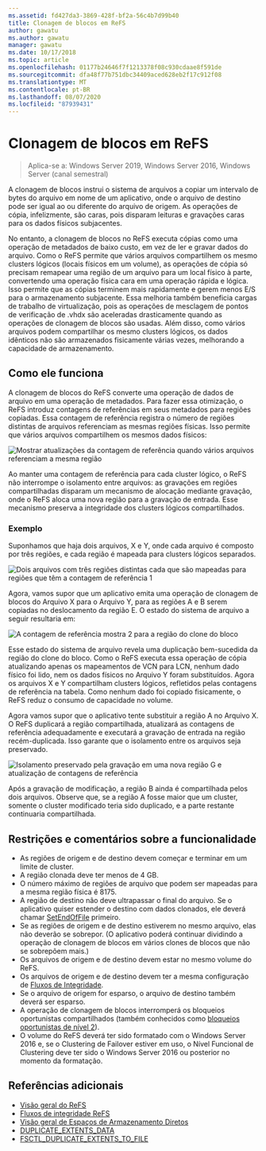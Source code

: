 ```yaml
---
ms.assetid: fd427da3-3869-428f-bf2a-56c4b7d99b40
title: Clonagem de blocos em ReFS
author: gawatu
ms.author: gawatu
manager: gawatu
ms.date: 10/17/2018
ms.topic: article
ms.openlocfilehash: 01177b24646f7f1213378f08c930cdaae8f591de
ms.sourcegitcommit: dfa48f77b751dbc34409aced628eb2f17c912f08
ms.translationtype: MT
ms.contentlocale: pt-BR
ms.lasthandoff: 08/07/2020
ms.locfileid: "87939431"
---
```

# <a name="block-cloning-on-refs"></a>Clonagem de blocos em ReFS

>Aplica-se a: Windows Server 2019, Windows Server 2016, Windows Server (canal semestral)

A clonagem de blocos instrui o sistema de arquivos a copiar um intervalo de bytes do arquivo em nome de um aplicativo, onde o arquivo de destino pode ser igual ao ou diferente do arquivo de origem. As operações de cópia, infelizmente, são caras, pois disparam leituras e gravações caras para os dados físicos subjacentes.

No entanto, a clonagem de blocos no ReFS executa cópias como uma operação de metadados de baixo custo, em vez de ler e gravar dados do arquivo. Como o ReFS permite que vários arquivos compartilhem os mesmo clusters lógicos (locais físicos em um volume), as operações de cópia só precisam remapear uma região de um arquivo para um local físico à parte, convertendo uma operação física cara em uma operação rápida e lógica. Isso permite que as cópias terminem mais rapidamente e gerem menos E/S para o armazenamento subjacente. Essa melhoria também beneficia cargas de trabalho de virtualização, pois as operações de mesclagem de pontos de verificação de .vhdx são aceleradas drasticamente quando as operações de clonagem de blocos são usadas. Além disso, como vários arquivos podem compartilhar os mesmo clusters lógicos, os dados idênticos não são armazenados fisicamente várias vezes, melhorando a capacidade de armazenamento.

## <a name="how-it-works"></a>Como ele funciona

A clonagem de blocos do ReFS converte uma operação de dados de arquivo em uma operação de metadados. Para fazer essa otimização, o ReFS introduz contagens de referências em seus metadados para regiões copiadas. Essa contagem de referência registra o número de regiões distintas de arquivos referenciam as mesmas regiões físicas. Isso permite que vários arquivos compartilhem os mesmos dados físicos:

![Mostrar atualizações da contagem de referência quando vários arquivos referenciam a mesma região](media/ref-count-example.gif)

Ao manter uma contagem de referência para cada cluster lógico, o ReFS não interrompe o isolamento entre arquivos: as gravações em regiões compartilhadas disparam um mecanismo de alocação mediante gravação, onde o ReFS aloca uma nova região para a gravação de entrada. Esse mecanismo preserva a integridade dos clusters lógicos compartilhados.

### <a name="example"></a>Exemplo
Suponhamos que haja dois arquivos, X e Y, onde cada arquivo é composto por três regiões, e cada região é mapeada para clusters lógicos separados.

![Dois arquivos com três regiões distintas cada que são mapeadas para regiões que têm a contagem de referência 1](media/block-clone-1.png)

Agora, vamos supor que um aplicativo emita uma operação de clonagem de blocos do Arquivo X para o Arquivo Y, para as regiões A e B serem copiadas no deslocamento da região E. O estado do sistema de arquivo a seguir resultaria em:

![A contagem de referência mostra 2 para a região do clone do bloco](media/block-clone-2.png)

Esse estado do sistema de arquivo revela uma duplicação bem-sucedida da região do clone do bloco. Como o ReFS executa essa operação de cópia atualizando apenas os mapeamentos de VCN para LCN, nenhum dado físico foi lido, nem os dados físicos no Arquivo Y foram substituídos. Agora os arquivos X e Y compartilham clusters lógicos, refletidos pelas contagens de referência na tabela. Como nenhum dado foi copiado fisicamente, o ReFS reduz o consumo de capacidade no volume.

Agora vamos supor que o aplicativo tente substituir a região A no Arquivo X. O ReFS duplicará a região compartilhada, atualizará as contagens de referência adequadamente e executará a gravação de entrada na região recém-duplicada. Isso garante que o isolamento entre os arquivos seja preservado.

![Isolamento preservado pela gravação em uma nova região G e atualização de contagens de referência](media/block-clone-3.png)

Após a gravação de modificação, a região B ainda é compartilhada pelos dois arquivos. Observe que, se a região A fosse maior que um cluster, somente o cluster modificado teria sido duplicado, e a parte restante continuaria compartilhada.


## <a name="functionality-restrictions-and-remarks"></a>Restrições e comentários sobre a funcionalidade
- As regiões de origem e de destino devem começar e terminar em um limite de cluster.
- A região clonada deve ter menos de 4 GB.
- O número máximo de regiões de arquivo que podem ser mapeadas para a mesma região física é 8175.
- A região de destino não deve ultrapassar o final do arquivo. Se o aplicativo quiser estender o destino com dados clonados, ele deverá chamar [SetEndOfFile](/windows/win32/api/fileapi/nf-fileapi-setendoffile) primeiro.
- Se as regiões de origem e de destino estiverem no mesmo arquivo, elas não deverão se sobrepor. (O aplicativo poderá continuar dividindo a operação de clonagem de blocos em vários clones de blocos que não se sobrepõem mais.)
- Os arquivos de origem e de destino devem estar no mesmo volume do ReFS.
- Os arquivos de origem e de destino devem ter a mesma configuração de [Fluxos de Integridade](/windows/win32/fileio/file-attribute-constants).
- Se o arquivo de origem for esparso, o arquivo de destino também deverá ser esparso.
- A operação de clonagem de blocos interromperá os bloqueios oportunistas compartilhados (também conhecidos como [bloqueios oportunistas de nível 2](/windows/win32/fileio/types-of-opportunistic-locks)).
- O volume do ReFS deverá ter sido formatado com o Windows Server 2016 e, se o Clustering de Failover estiver em uso, o Nível Funcional de Clustering deve ter sido o Windows Server 2016 ou posterior no momento da formatação.

## <a name="additional-references"></a>Referências adicionais

-   [Visão geral do ReFS](refs-overview.md)
-   [Fluxos de integridade ReFS](integrity-streams.md)
-   [Visão geral de Espaços de Armazenamento Diretos](../storage-spaces/storage-spaces-direct-overview.md)
-   [DUPLICATE_EXTENTS_DATA](/windows/win32/api/winioctl/ns-winioctl-duplicate_extents_data)
-   [FSCTL_DUPLICATE_EXTENTS_TO_FILE](/windows/win32/api/winioctl/ni-winioctl-fsctl_duplicate_extents_to_file)
